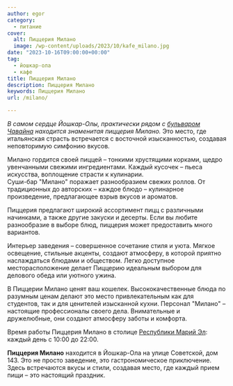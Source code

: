 ```yaml
---
author: egor
category:
  - питание
cover:
  alt: Пиццерия Милано
  image: /wp-content/uploads/2023/10/kafe_milano.jpg
date: "2023-10-16T09:00:00+00:00"
tag:
  - йошкар-ола
  - кафе
title: Пиццерия Милано
description: Пиццерия Милано
keywords: Пиццерия Милано
url: /milano/

---
```

_В самом сердце Йошкар-Олы, практически рядом с [бульваром Чавайна](/chavajna/) находится знаменитая пиццерия Милано._ Это место, где итальянская страсть встречается с восточной изысканностью, создавая неповторимую симфонию вкусов.

Милано гордится своей пиццей – тонкими хрустящими корками, щедро увенчанными свежими ингредиентами. Каждый кусочек – пьеса искусства, воплощение страсти к кулинарии.  
Суши-бар "Милано" поражает разнообразием свежих роллов. От традиционных до авторских – каждое блюдо – кулинарное произведение, предлагающее взрыв вкусов и ароматов.

Пиццерия предлагают широкий ассортимент пицц с различными начинками, а также другие закуски и десерты. Если вы любите разнообразие в выборе блюд, пиццерия может предоставить много вариантов.

Интерьер заведения – совершенное сочетание стиля и уюта. Мягкое освещение, стильные акценты, создают атмосферу, в которой приятно наслаждаться блюдами и обществом. Легко доступное месторасположение делает Пиццерию идеальным выбором для делового обеда или уютного ужина.

В Пиццерии Милано ценят ваш кошелек. Высококачественные блюда по разумным ценам делают это место привлекательным как для студентов, так и для ценителей изысканной кухни. Персонал "Милано" – настоящие профессионалы своего дела. Внимательные и дружелюбные, они создают атмосферу заботы и комфорта.

Время работы Пиццерия Милано в столице [Республики Марий Эл](/): каждый день с 10:00 до 22:00.

**Пиццерия Милано** находится в Йошкар-Ола на улице Советской, дом 143\. Это не просто заведение, это гастрономическое приключение. Здесь встречаются вкусы и стили, создавая место, где каждый прием пищи – это настоящий праздник.

